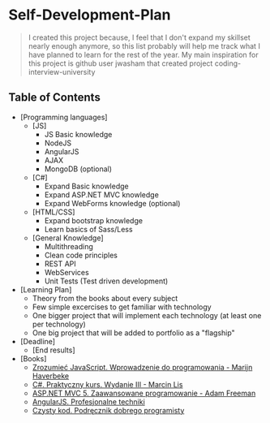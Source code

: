 # Self-Development-Plan

> I created this project because, I feel that I don't expand my skillset nearly enough anymore, 
> so this list probably will help me track what I have planned to learn for the rest of the year.
> My main inspiration for this project is github user jwasham that created project
> coding-interview-university

## Table of Contents

- [Programming languages]
  - [JS] 
    - JS Basic knowledge
    - NodeJS
    - AngularJS
    - AJAX
    - MongoDB (optional)
  - [C#]
    - Expand Basic knowledge
    - Expand ASP.NET MVC knowledge
    - Expand WebForms knowledge (optional)
  - [HTML/CSS]
    - Expand bootstrap knowledge 
    - Learn basics of Sass/Less
  - [General Knowledge]
    - Multithreading
    - Clean code principles
    - REST API
    - WebServices 
    - Unit Tests (Test driven development)
- [Learning Plan]
  - Theory from the books about every subject
  - Few simple excercises to get familiar with technology
  - One bigger project that will implement each technology (at least one per technology)
  - One big project that will be added to portfolio as a "flagship"
- [Deadline]
  - [End results]
- [Books]
  - [Zrozumieć JavaScript. Wprowadzenie do programowania  - Marijn Haverbeke](http://helion.pl/ksiazki/angularjs-profesjonalne-techniki-adam-freeman,angupt.htm)
  - [C#. Praktyczny kurs. Wydanie III - Marcin Lis](http://helion.pl/ksiazki/c-praktyczny-kurs-wydanie-iii-marcin-lis,cshpk3.htm)
  - [ASP.NET MVC 5. Zaawansowane programowanie - Adam Freeman](http://helion.pl/ksiazki/asp-net-mvc-5-zaawansowane-programowanie-adam-freeman,asp5zp.htm)
  - [AngularJS. Profesjonalne techniki](http://helion.pl/ksiazki/angularjs-profesjonalne-techniki-adam-freeman,angupt.htm)
  - [Czysty kod. Podręcznik dobrego programisty](http://helion.pl/ksiazki/czysty-kod-podrecznik-dobrego-programisty-robert-c-martin,czykov.htm)
  
